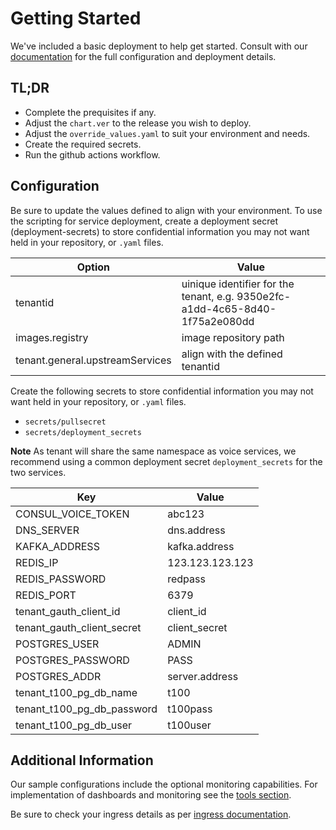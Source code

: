 # Getting Started
We've included a basic deployment to help get started.
Consult with our [documentation](https://all.docs.genesys.com/PrivateEdition/Current/TenantPEGuide) for the full configuration and deployment details.

## TL;DR
- Complete the prequisites if any.
- Adjust the `chart.ver` to the release you wish to deploy.
- Adjust the `override_values.yaml` to suit your environment and needs.
- Create the required secrets.
- Run the github actions workflow.

## Configuration

Be sure to update the values defined to align with your environment.
To use the scripting for service deployment, create a deployment secret (deployment-secrets) to store confidential information you may not want held in your repository, or `.yaml` files. 

|Option|Value|
|-|-|
tenantid| uinique identifier for the tenant, e.g. 9350e2fc-a1dd-4c65-8d40-1f75a2e080dd
images.registry|image repository path
tenant.general.upstreamServices|align with the defined tenantid

Create the following secrets to store confidential information you may not want held in your repository, or `.yaml` files. 
- `secrets/pullsecret`
- `secrets/deployment_secrets`

**Note** As tenant will share the same namespace as voice services, we recommend using a common deployment secret `deployment_secrets` for the two services. 



|Key|Value|
|-|-|
CONSUL_VOICE_TOKEN|abc123
DNS_SERVER|dns.address 
KAFKA_ADDRESS|kafka.address
REDIS_IP|123.123.123.123
REDIS_PASSWORD| redpass
REDIS_PORT| 6379
tenant_gauth_client_id| client_id
tenant_gauth_client_secret| client_secret
POSTGRES_USER| ADMIN
POSTGRES_PASSWORD| PASS
POSTGRES_ADDR| server.address
tenant_t100_pg_db_name| t100
tenant_t100_pg_db_password| t100pass
tenant_t100_pg_db_user| t100user

## Additional Information

Our sample configurations include the optional monitoring capabilities. For implementation of dashboards and monitoring see the [tools section](/tools).

Be sure to check your ingress details as per [ingress documentation](/doc/ingress.md).

